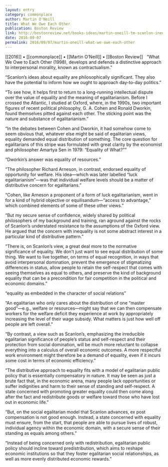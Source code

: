 ```yaml
---
layout: entry
category: commonplace
author: Martin O'Neill
title: What We Owe Each Other
publication: Boston Review
link: http://bostonreview.net/books-ideas/martin-oneill-tm-scanlon-inequality
date: 2016-09-07
permalink: 2016/09/07/martin-oneill-what-we-owe-each-other
---
```


[[2016]] • [[commonplace]] • [[Martin O’Neill]] • [[Boston Review]]
 
“What We Owe to Each Other (1998), develops and defends a distinctive approach to interpersonal morality, known as contractualism.”

“Scanlon’s ideas about equality are philosophically significant. They also have the potential to inform how we ought to approach day-to-day politics.”

“To see how, it helps first to return to a long-running intellectual dispute over the value of equality and the meaning of egalitarianism. Before I crossed the Atlantic, I studied at Oxford, where, in the 1990s, two important figures of recent political philosophy, G. A. Cohen and Ronald Dworkin, found themselves pitted against each other. The sticking point was the nature and substance of egalitarianism.”

“In the debates between Cohen and Dworkin, it had somehow come to seem obvious that, whatever else might be said of egalitarian views, equality demanded equal distribution of something. The core question for egalitarians of this stripe was formulated with great clarity by the economist and philosopher Amartya Sen in 1979: “Equality of What?””

“Dworkin’s answer was equality of resources.”

“The philosopher Richard Arneson, in contrast, endorsed equality of opportunity for welfare. His idea—which was later labelled “luck egalitarianism”—was that individual welfare levels should be a matter of distributive concern for egalitarians.”

“Cohen, like Arneson a proponent of a form of luck egalitarianism, went in for a kind of hybrid objective or equilisandum—“access to advantage,” which combined elements of some of these other views.”

“But my secure sense of confidence, widely shared by political philosophers of my background and training, ran aground against the rocks of Scanlon’s understated resistance to the assumptions of the Oxford view. He argued that the concern with inequality is not some abstract interest in a particular kind of distributive pattern.”

“There is, on Scanlon’s view, a great deal more to the normative significance of equality. We don’t just want to see equal distribution of some thing. We want to live together, on terms of equal recognition, in ways that avoid interpersonal domination, prevent the emergence of stigmatizing differences in status, allow people to retain the self-respect that comes with seeing themselves as equal to others, and preserve the kind of background equality that can be a precondition for fair competition in the political and economic domains.”

“equality as embedded in the character of social relations”

“An egalitarian who only cares about the distribution of one “master good”—e.g., welfare or resources—might say that we can then compensate workers for the welfare deficit they experience at work by appropriately increasing the level of their wage subsidy. What matters is just how well off people are left overall.”

“By contrast, a view such as Scanlon’s, emphasizing the irreducible egalitarian significance of people’s status and self-respect and their protection from social domination, will be much more reluctant to collapse everything into a calculus of overall economic outcomes. A more respectful work environment might therefore be a demand of equality, even if it incurs some cost in terms of economic efficiency.”

“The distributive approach to equality fits with a model of egalitarian public policy that is essentially compensatory in nature. It may be seen as just a brute fact that, in the economic arena, many people lack opportunities or suffer indignities and harm to their sense of standing and self-respect. A state concerned with promoting greater equality could then come along after the fact and redistribute goods or welfare toward those who have lost out in economic life.”

“But, on the social egalitarian model that Scanlon advances, ex post compensation is not good enough. Instead, a state concerned with equality must ensure, from the start, that people are able to pursue lives of robust, individual agency within the economic domain, with a secure sense of their standing as equals among others.”

“Instead of being concerned only with redistribution, egalitarian public policy should incline toward predistribution, which aims to reshape economic institutions so that they foster egalitarian social relationships, as well as more evenly distributed economic rewards.”

